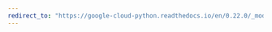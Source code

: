 ```yaml
---
redirect_to: "https://google-cloud-python.readthedocs.io/en/0.22.0/_modules/google/cloud/client.html"
---
```

